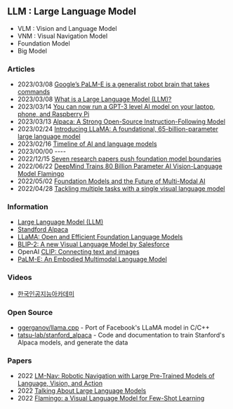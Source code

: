 ## LLM : Large Language Model 

- VLM : Vision and Language Model
- VNM : Visual Navigation Model
- Foundation Model
- Big Model


### Articles
- 2023/03/08 [Google’s PaLM-E is a generalist robot brain that takes commands](https://arstechnica.com/information-technology/2023/03/embodied-ai-googles-palm-e-allows-robot-control-with-natural-commands/)
- 2023/03/08 [What is a Large Language Model (LLM)?](https://www.mlq.ai/what-is-a-large-language-model-llm/)
- 2023/03/14 [You can now run a GPT-3 level AI model on your laptop, phone, and Raspberry Pi](https://arstechnica.com/information-technology/2023/03/you-can-now-run-a-gpt-3-level-ai-model-on-your-laptop-phone-and-raspberry-pi/)
- 2023/03/13 [Alpaca: A Strong Open-Source Instruction-Following Model](https://crfm.stanford.edu/2023/03/13/alpaca.html)
- 2023/02/24 [Introducing LLaMA: A foundational, 65-billion-parameter large language model](https://ai.facebook.com/blog/large-language-model-llama-meta-ai/)
- 2023/02/16 [Timeline of AI and language models](https://lifearchitect.ai/timeline/)
- 2023/00/00 ----
- 2022/12/15 [Seven research papers push foundation model boundaries](https://snorkel.ai/seven-research-papers-push-foundation-model-boundaries/)
- 2022/06/22 [DeepMind Trains 80 Billion Parameter AI Vision-Language Model Flamingo](https://www.infoq.com/news/2022/06/deepmind-flamingo-vlm/)
- 2022/05/02 [Foundation Models and the Future of Multi-Modal AI](https://lastweekin.ai/p/multi-modal-ai)
- 2022/04/28 [Tackling multiple tasks with a single visual language model](https://www.deepmind.com/blog/tackling-multiple-tasks-with-a-single-visual-language-model)



### Information
- [Large Language Model (LLM)](https://primo.ai/index.php?title=Large_Language_Model_(LLM))
- [Standford Alpaca](https://crfm.stanford.edu/alpaca/)
- [LLaMA: Open and Efficient Foundation Language Models](https://research.facebook.com/publications/llama-open-and-efficient-foundation-language-models/)
- [BLIP-2: A new Visual Language Model by Salesforce](https://wandb.ai/gladiator/BLIP-2/reports/BLIP-2-A-new-Visual-Language-Model-by-Salesforce--VmlldzozNjM0NjYz)
- OpenAI [CLIP: Connecting text and images](https://openai.com/research/clip)
- [PaLM-E: An Embodied Multimodal Language Model](https://palm-e.github.io/)


### Videos 
- [한국인공지능아카데미](https://www.youtube.com/@aiacademy131)


### Open Source
- [ggerganov/llama.cpp](https://github.com/ggerganov/llama.cpp) - Port of Facebook's LLaMA model in C/C++
- [tatsu-lab/stanford_alpaca](https://github.com/tatsu-lab/stanford_alpaca) - Code and documentation to train Stanford's Alpaca models, and generate the data


### Papers
- 2022 [LM-Nav: Robotic Navigation with Large Pre-Trained Models of Language, Vision, and Action](https://arxiv.org/abs/2207.04429)
- 2022 [Talking About Large Language Models](https://arxiv.org/abs/2212.03551)
- 2022 [Flamingo: a Visual Language Model for Few-Shot Learning](https://arxiv.org/abs/2204.14198)

